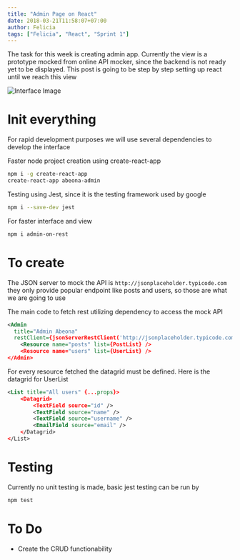 ```yaml
---
title: "Admin Page on React"
date: 2018-03-21T11:58:07+07:00
author: Felicia
tags: ["Felicia", "React", "Sprint 1"]
---
```


The task for this week is creating admin app. Currently the view is a prototype mocked from online API mocker, since the backend is not ready yet to be displayed. This post is going to be step by step setting up react until we reach this view

![Interface Image](/img/adminabeona.png)

# Init everything
For rapid development purposes we will use several dependencies to develop the interface

Faster node project creation using create-react-app
```bash
npm i -g create-react-app
create-react-app abeona-admin
```

Testing using Jest, since it is the testing framework used by google
```bash
npm i --save-dev jest
```

For faster interface and view
```bash
npm i admin-on-rest
```

# To create

The JSON server to mock the API is `http://jsonplaceholder.typicode.com` they only provide popular endpoint like posts and users, so those are what we are going to use

The main code to fetch rest utilizing dependency to access the mock API

```xml
<Admin
  title="Admin Abeona"
  restClient={jsonServerRestClient('http://jsonplaceholder.typicode.com')}>
    <Resource name="posts" list={PostList} />
    <Resource name="users" list={UserList} />
</Admin>
```

For every resource fetched the datagrid must be defined. Here is the datagrid for UserList
```xml
<List title="All users" {...props}>
    <Datagrid>
        <TextField source="id" />
        <TextField source="name" />
        <TextField source="username" />
        <EmailField source="email" />
    </Datagrid>
</List>
```

# Testing

Currently no unit testing is made, basic jest testing can be run by
```bash
npm test
```

# To Do
* Create the CRUD functionability
